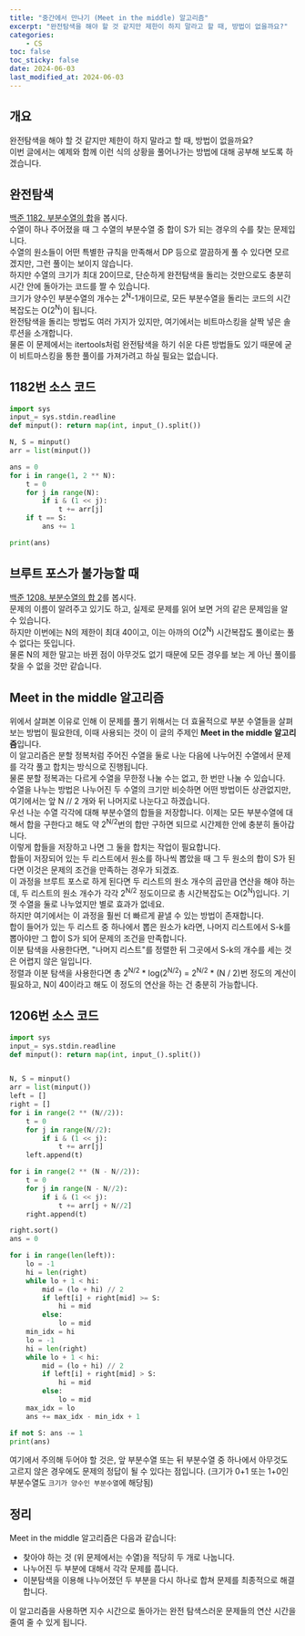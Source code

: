 ```yaml
---
title: "중간에서 만나기 (Meet in the middle) 알고리즘"
excerpt: "완전탐색을 해야 할 것 같지만 제한이 하지 말라고 할 때, 방법이 없을까요?"
categories:
    - CS
toc: false
toc_sticky: false
date: 2024-06-03
last_modified_at: 2024-06-03
---
```

## 개요
완전탐색을 해야 할 것 같지만 제한이 하지 말라고 할 때, 방법이 없을까요?  
이번 글에서는 예제와 함께 이런 식의 상황을 풀어나가는 방법에 대해 공부해 보도록 하겠습니다.

## 완전탐색
[백준 1182. 부분수열의 합](https://www.acmicpc.net/problem/1182)을 봅시다.  
수열이 하나 주어졌을 때 그 수열의 부분수열 중 합이 S가 되는 경우의 수를 찾는 문제입니다.  
수열의 원소들이 어떤 특별한 규칙을 만족해서 DP 등으로 깔끔하게 풀 수 있다면 모르겠지만, 그런 풀이는 보이지 않습니다.  
하지만 수열의 크기가 최대 20이므로, 단순하게 완전탐색을 돌리는 것만으로도 충분히 시간 안에 돌아가는 코드를 짤 수 있습니다.  
크기가 양수인 부분수열의 개수는 2<sup>N</sup>-1개이므로, 모든 부분수열을 돌리는 코드의 시간복잡도는 O(2<sup>N</sup>)이 됩니다.  
완전탐색을 돌리는 방법도 여러 가지가 있지만, 여기에서는 비트마스킹을 살짝 넣은 솔루션을 소개합니다.  
물론 이 문제에서는 itertools처럼 완전탐색을 하기 쉬운 다른 방법들도 있기 때문에 굳이 비트마스킹을 통한 풀이를 가져가려고 하실 필요는 없습니다.  

## 1182번 소스 코드
```python
import sys
input_= sys.stdin.readline
def minput(): return map(int, input_().split())

N, S = minput()
arr = list(minput())

ans = 0
for i in range(1, 2 ** N):
    t = 0
    for j in range(N):
        if i & (1 << j):
            t += arr[j]
    if t == S:
        ans += 1

print(ans)
```

## 브루트 포스가 불가능할 때
[백준 1208. 부분수열의 합 2](https://www.acmicpc.net/problem/1208)를 봅시다.  
문제의 이름이 알려주고 있기도 하고, 실제로 문제를 읽어 보면 거의 같은 문제임을 알 수 있습니다.  
하지만 이번에는 N의 제한이 최대 40이고, 이는 아까의 O(2<sup>N</sup>) 시간복잡도 풀이로는 풀 수 없다는 뜻입니다.  
물론 N의 제한 말고는 바뀐 점이 아무것도 없기 때문에 모든 경우를 보는 게 아닌 풀이를 찾을 수 없을 것만 같습니다.

## Meet in the middle 알고리즘
위에서 살펴본 이유로 인해 이 문제를 풀기 위해서는 더 효율적으로 부분 수열들을 살펴보는 방법이 필요한데, 이때 사용되는 것이 이 글의 주제인 **Meet in the middle 알고리즘**입니다.  
이 알고리즘은 분할 정복처럼 주어진 수열을 둘로 나눈 다음에 나누어진 수열에서 문제를 각각 풀고 합치는 방식으로 진행됩니다.  
물론 분할 정복과는 다르게 수열을 무한정 나눌 수는 없고, 한 번만 나눌 수 있습니다.  
수열을 나누는 방법은 나누어진 두 수열의 크기만 비슷하면 어떤 방법이든 상관없지만, 여기에서는 앞 N // 2 개와 뒤 나머지로 나눈다고 하겠습니다.  
우선 나눈 수열 각각에 대해 부분수열의 합들을 저장합니다. 이제는 모든 부분수열에 대해서 합을 구한다고 해도 약 2<sup>N/2</sup>번의 합만 구하면 되므로 시간제한 안에 충분히 돌아갑니다.  
이렇게 합들을 저장하고 나면 그 둘을 합치는 작업이 필요합니다.  
합들이 저장되어 있는 두 리스트에서 원소를 하나씩 뽑았을 때 그 두 원소의 합이 S가 된다면 이것은 문제의 조건을 만족하는 경우가 되겠죠.  
이 과정을 브루트 포스로 하게 된다면 두 리스트의 원소 개수의 곱만큼 연산을 해야 하는데, 두 리스트의 원소 개수가 각각 2<sup>N/2</sup> 정도이므로 총 시간복잡도는 O(2<sup>N</sup>)입니다. 기껏 수열을 둘로 나누었지만 별로 효과가 없네요.  
하지만 여기에서는 이 과정을 훨씬 더 빠르게 끝낼 수 있는 방법이 존재합니다.  
합이 들어가 있는 두 리스트 중 하나에서 뽑은 원소가 k라면, 나머지 리스트에서 S-k를 뽑아야만 그 합이 S가 되어 문제의 조건을 만족합니다.  
이분 탐색을 사용한다면, "나머지 리스트"를 정렬한 뒤 그곳에서 S-k의 개수를 세는 것은 어렵지 않은 일입니다.  
정렬과 이분 탐색을 사용한다면 총 2<sup>N/2</sup> * log(2<sup>N/2</sup>) = 2<sup>N/2</sup> * (N / 2)번 정도의 계산이 필요하고, N이 40이라고 해도 이 정도의 연산을 하는 건 충분히 가능합니다.  

## 1206번 소스 코드
```python
import sys
input_= sys.stdin.readline
def minput(): return map(int, input_().split())


N, S = minput()
arr = list(minput())
left = []
right = []
for i in range(2 ** (N//2)):
    t = 0
    for j in range(N//2):
        if i & (1 << j):
            t += arr[j]
    left.append(t)

for i in range(2 ** (N - N//2)):
    t = 0
    for j in range(N - N//2):
        if i & (1 << j):
            t += arr[j + N//2]
    right.append(t)

right.sort()
ans = 0

for i in range(len(left)):
    lo = -1
    hi = len(right)
    while lo + 1 < hi:
        mid = (lo + hi) // 2
        if left[i] + right[mid] >= S:
            hi = mid
        else:
            lo = mid
    min_idx = hi
    lo = -1
    hi = len(right)
    while lo + 1 < hi:
        mid = (lo + hi) // 2
        if left[i] + right[mid] > S:
            hi = mid
        else:
            lo = mid
    max_idx = lo
    ans += max_idx - min_idx + 1

if not S: ans -= 1
print(ans)
```
여기에서 주의해 두어야 할 것은, 앞 부분수열 또는 뒤 부분수열 중 하나에서 아무것도 고르지 않은 경우에도 문제의 정답이 될 수 있다는 점입니다. (크기가 0+1 또는 1+0인 부분수열도 `크기가 양수인 부분수열`에 해당됨)

## 정리
Meet in the middle 알고리즘은 다음과 같습니다:  
- 찾아야 하는 것 (위 문제에서는 수열)을 적당히 두 개로 나눕니다.
- 나누어진 두 부분에 대해서 각각 문제를 풉니다.
- 이분탐색을 이용해 나누어졌던 두 부분을 다시 하나로 합쳐 문제를 최종적으로 해결합니다.

이 알고리즘을 사용하면 지수 시간으로 돌아가는 완전 탐색스러운 문제들의 연산 시간을 줄여 줄 수 있게 됩니다.
